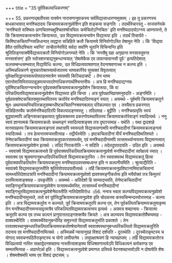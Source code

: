 +++
title = "35 पूर्वविकल्पाधिकरणम्"

+++
55. प्रकरणाद्बलीयसा वाक्येन नारायणानुवाकस्य सर्वविद्यासाधारण्यमुक्तम् । इह तु प्रकरणस्य बाधकाभावात् मनश्चिदादयः क्रियामयक्रत्वनुप्रवेशिन इति शङ्कया सङ्गतिः । तदर्थविचारस्तु - वाजसनेयके 'मनश्चितो वाक्चितः प्राणचितश्चक्षुश्चितश्श्रोत्रचितः कर्मचितोऽग्निचितः' इति मनश्चिदादयोऽग्नय आम्नायन्ते, ते किं क्रियामयक्रत्वन्वयेन क्रियारूपाः, उत विद्यामयक्रत्वन्वयेन विद्यारूपा इति । तदर्थं विचार्यते - किमिष्टकचिताग्निसन्निधानात् तद्द्वारा सन्निहिते क्रतौ क्रियामये विनियोगोऽस्ति तेषामुत नेति । किं 'विद्यया हैवैत एवंविदश्चिता भवन्ति' तान्हैतानेवंविदे सर्वदा सर्वाणि भूतानि विचिन्वन्ति इति श्रुतिलिङ्गवाक्यैर्विद्यारूपक्रतौ विनियोगोऽवगम्यते नेति । किं 'मनसैषु ग्रहा अगृह्यन्त मनसास्तुवन्त मनसाशंसन्' इति स्तोत्रशस्त्राद्यनुबन्धान्वयात् 'तेषामेकैक एव तावान्यावानसौ पूर्वः' इत्यतिदेशात् फलसम्बन्धसम्भवात् विद्याविधिः कल्प्यः, उत विधिप्रत्ययाश्रवणात् वेदनाश्रवणाच्च न कल्प्य इति । अस्मिन्नधिकरणे सूत्रकारोक्तस्यार्थजातस्य भाष्यकारैरेव सुव्यक्तं विवृतत्वात् पूर्वपक्षसिद्धान्तस्वरूपोपपादनमात्रेण स्वयमपि किञ्चिदाचष्टे । तेन भाष्य एवान्तेवासिभिरापादचू़डमत्यन्तादरेणाधिकरणार्थश्चिन्तनीयः । अत्र हि मनश्चिदाद्यग्नयः पूर्वमिष्टकचिताग्न्यन्वयेन पूर्वप्रसक्तक्रियामयक्रत्वनुप्रवेशेन क्रियारूपाः, किं वा परिकल्पितविद्यामयक्रत्वनुप्रवेशेन विद्यारूपा इति चिन्ता । अत्र पूर्वपक्षाभिप्रायमनुवदति - अङ्गमिति । पूर्वप्रसक्तेष्टकचितसमुपस्थापितस्य क्रतोरेव मनश्चिदादिरप्यङ्गं स्यात् । अयमर्थः - पूर्वमपि क्रियामयक्रतुर्न श्रुतः अथाप्यव्यभिचरितक्रतुसम्बन्धीष्टकचिताग्निश्रवणबलात् परिकल्प्यत एव । तस्यैवात्र प्रकरणात् सन्निहितस्यैव क्रतोर्मनश्चिदादिरपि विकल्पादङ्गमस्तु । तदिदमाह - बुद्वीति । मनश्चित्प्रभृतिः स्वयं बुद्ध्यात्मापि अङ्गिसाकाङ्क्षत्वात् पूर्वप्रसक्तस्य प्रकरणोपस्थापितस्य क्रियामयक्रतोरेवाङ्गं स्यादित्यर्थः । ननु स्वयं ज्ञानात्मकं क्रियामयक्रतोः कथमङ्गं स्यादित्याशङ्क्य तत्र दृष्टान्तमाह - यथेति । यथा द्वादशाहे मानसग्रहस्य क्रियामयक्रत्वङ्गत्वं तथात्रापि स्वरूपतो विद्यारूपाणामपि मनश्चिदादीनां क्रियामयक्रत्वङ्गत्वं स्यादित्यर्थः । तत्र हेत्वन्तरमप्यस्तीत्याह - तद्वीर्यस्येति । इष्टकचितादीनां वीर्यं मनश्चिदादिष्वतिश्यते । तेनेष्टकचितादीनां यथा क्रियामयक्रतूपकारसामर्थ्यम्, एवं मनश्चिदादीनामपि तत्सामर्थ्यान्वयस्य विद्यमानत्वात् क्रियामयक्रत्वनुप्रवेशेन इत्यर्थः । तदिदं निराकरोति - न सदिति । तदेतदुपपादयति - उदित इति । अयमर्थः - स्ववाक्ये विद्यामयक्रत्वभावे हि पूर्ववाक्यपरिकल्पितक्रियामयक्रत्वनुप्रवेशे मनश्चिदादीनां सापेक्षत्वं स्यात् । स्ववाक्य एव श्रूयमाणानुबन्धादिपरिकल्पितो विद्यामयक्रतुरस्ति । तेन स्ववाक्यस्थं विद्यामयक्रतुं हित्वा पूर्ववाक्यपरिकल्पितेन क्रियामयक्रतुना मनश्चिदादयस्सम्बध्यन्त इति न कल्पनीयमिति । श्रुत्याद्यैरिति - स्ववाक्ये विद्यामयक्रतुरस्तीति श्रुतिरेवोपपादयतीत्यर्थः । तर्हि क्रियामयक्रत्वनुप्रविष्टानामिष्टकचितानां सामर्थ्यातिदेशादत्रापि मनश्चिदादीनां क्रियामयक्रत्वनुप्रवेशो ह्यवश्यमङ्गीकर्तव्य इति मयैवोक्तं तत्र किमुत्तरं दत्तमित्याशङ्क्याह - उपकृतीति । अयमर्थः - अतिदेशो हि साम्याद्भवति, तेनेष्टकचितादीनां स्वाङ्गिभूतक्रियामयक्रत्वनुप्रवेशेन यत्सामर्थ्यमस्ति, तत्सामर्थ्यं मनश्चिदादीनां स्वाङ्गिभूतविद्यामयक्रत्वनुप्रवेशेनैवास्तीति नातिदेशविरोधः ॥56. नन्वत्र भवता कल्प्यविद्यामयक्रत्वनुप्रवेशो मनश्चिदादीनामुच्यते, ततो वरं पूर्वसिद्धक्रियामयक्रत्वनुप्रवेश इति चोदकस्य कस्यचिन्मन्दस्योत्तरमाह - कल्प्य इति । अत्र विद्यामयक्रतुरेव न कल्प्यते, पूर्वं क्रियामयक्रतुरपि कल्प्य एव, तेन पूर्वकल्पितक्रियामयक्रतुमाकृष्य तेन मनश्चिदादीनामन्वयाद्वरमत्रैव परिकल्पितविद्यामयक्रत्वन्वय इत्यर्थः । अयमत्र शब्दान्वयः - क्रियात्मा क्रतुरपि कल्प्य एव तच्च कल्पनं प्रागुपात्ततदङ्गशक्त्यैव क्रियते । अत्र कल्प्यस्य विद्यामयक्रतोर्वैषम्यमाह - वाक्यस्थैरिति । वाक्यस्थैरेवानुबन्धैरिह समुपनतो विद्यामयक्रतुर्भाति प्रकाशते । तेन परवाक्यस्थानुबन्धपरिकल्पितक्रियामयक्रतोश्श्रेयानेवासौ स्ववाक्यस्थानुबन्धपरिकल्पितो विद्यामयक्रतुरिति तदन्वय एव मनश्चिदादीनामित्यर्थः । अस्मिन्नर्थे न्यायानुग्रहं विशदं दर्शयति - दूरस्थेति । दूरस्थैराकृष्टस्य च योगात् स्ववचनपठितैराकृष्टस्य च योगो लघीयानेव । लघुपक्षाश्रयणं हि न्यायप्राप्तम् । तर्हि विद्यामयक्रतोरत्र विधिप्रत्ययो नास्ति साक्षाद्वेदनशब्दश्च नास्तीत्याशङ्क्य विधिश्रवणाभावेऽपि विधिकल्पनं कर्मकाण्ड एव सम्मतमित्याह - अप्राप्तेऽर्थ इति । विद्यारूपक्रत्वनुप्रवेशे प्रमाणतः प्रतिपन्ने वेदनशब्दाभावोऽपि न दोषायेति शेषः । शेषमशेषमपि भाष्य एव विशदं द्रष्टव्यम् ॥